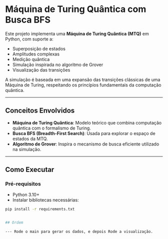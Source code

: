 
# Máquina de Turing Quântica com Busca BFS

Este projeto implementa uma **Máquina de Turing Quântica (MTQ)** em Python, com suporte a:

- Superposição de estados
- Amplitudes complexas
- Medição quântica
- Simulação inspirada no algoritmo de Grover
- Visualização das transições

A simulação é baseada em uma expansão das transições clássicas de uma Máquina de Turing, respeitando os princípios fundamentais da computação quântica.

---

## Conceitos Envolvidos

- **Máquina de Turing Quântica**: Modelo teórico que combina computação quântica com o formalismo de Turing.
- **Busca BFS (Breadth-First Search)**: Usada para explorar o espaço de estados da MTQ.
- **Algoritmo de Grover**: Inspira o mecanismo de busca eficiente utilizado na simulação.

---

## Como Executar

### Pré-requisitos

- Python 3.10+
- Instalar bibliotecas necessárias:
```bash
pip install -r requirements.txt


## Ordem

--- Rode o main para gerar os dados, e depois Rode a visualização.
